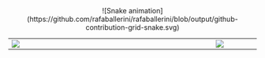 <center>
<table>
  <tr>
      <td><img width="400px" align="left" src="https://github-readme-stats.vercel.app/api/top-langs/?username=darakimberlys&hide=html&layout=compact&theme=midnight-purple" /></td>
      <td><img width="440px" align="left" src="https://github-readme-stats.vercel.app/api?username=darakimberlys&theme=midnight-purple&show_icons=true" /></td>
  </tr>  
  ![Snake animation](https://github.com/rafaballerini/rafaballerini/blob/output/github-contribution-grid-snake.svg)

</table>
</center>
